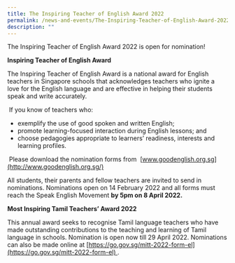 ```yaml
---
title: The Inspiring Teacher of English Award 2022
permalink: /news-and-events/The-Inspiring-Teacher-of-English-Award-2022/
description: ""
---
```

The Inspiring Teacher of English Award 2022 is open for nomination! 

**Inspiring Teacher of English Award**  

The Inspiring Teacher of English Award is a national award for English teachers in Singapore schools that acknowledges teachers who ignite a love for the English language and are effective in helping their students speak and write accurately.

 If you know of teachers who:

*   exemplify the use of good spoken and written English;
*   promote learning-focused interaction during English lessons; and
*   choose pedagogies appropriate to learners’ readiness, interests and learning profiles.

 Please download the nomination forms from  [www.goodenglish.org.sg](http://www.goodenglish.org.sg/)

All students, their parents and fellow teachers are invited to send in nominations. Nominations open on 14 February 2022 and all forms must reach the Speak English Movement **by 5pm on 8 April 2022.**

**Most Inspiring Tamil Teachers’ Award 2022**  

This annual award seeks to recognise Tamil language teachers who have made outstanding contributions to the teaching and learning of Tamil language in schools. Nomination is open now till 29 April 2022. Nominations can also be made online at [https://go.gov.sg/mitt-2022-form-el](https://go.gov.sg/mitt-2022-form-el) .